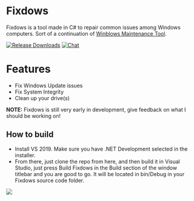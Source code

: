 # Fixdows
Fixdows is a tool made in C# to repair common issues among Windows computers.
Sort of a continuation of [Winblows Maintenance Tool](https://github.com/Oxygemo/Winblows-Maintenance-Tool).

[![Release Downloads](https://img.shields.io/github/downloads/Oxygemo/Fixdows/total)](https://github.com/Oxygemo/Fixdows/releases/latest)
[![Chat](https://img.shields.io/discord/798552870907150356)](https://discord.gg/u3MEEaMq2Y)

# Features
- Fix Windows Update issues
- Fix System Integrity
- Clean up your drive(s)

**NOTE:** Fixdows is still very early in development, give feedback on what I should be working on!

## How to build
-  Install VS 2019. Make sure you have .NET Development selected in the installer.
-  From there, just clone the repo from here, and then build it in Visual Studio, just press Build Fixdows in the Build section of the window titlebar and you are good to go. It will be located in bin/Debug in your Fixdows source code folder.

![](https://media.discordapp.net/attachments/739515044655661096/795349306651050014/unknown.png)
